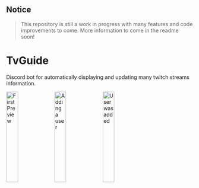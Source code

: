 ## Notice
> This repository is still a work in progress with many features and code improvements to come. More information to come in the readme soon!

# TvGuide
Discord bot for automatically displaying and updating many twitch streams information. 

<img src="https://github.com/user-attachments/assets/8d5932b7-8dcc-401d-87f6-eb30001335ae" alt="First Preview" width="25%" height="auto" />
<img src="https://github.com/user-attachments/assets/f0f5cfc9-ebea-420a-a717-d4eafb542947" alt="Adding a user" width="25%" height="auto" />
<img src="https://github.com/user-attachments/assets/ec429818-3f6e-4192-a81b-de600bb4fef4" alt="User was added" width="25%" height="auto" />

